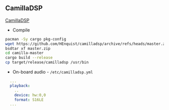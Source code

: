 CamillaDSP
---

[CamillaDSP](https://github.com/HEnquist/camilladsp)
- Compile
```sh
pacman -Sy cargo pkg-config
wget https://github.com/HEnquist/camilladsp/archive/refs/heads/master.zip
bsdtar xf master.zip
cd camilla-master
cargo build --release
cp target/release/camilladsp /usr/bin
```

- On-board audio - `/etc/camilladsp.yml`
```yml
  ...
  playback:
    ..
    device: hw:0,0
    format: S16LE
  ...
```
